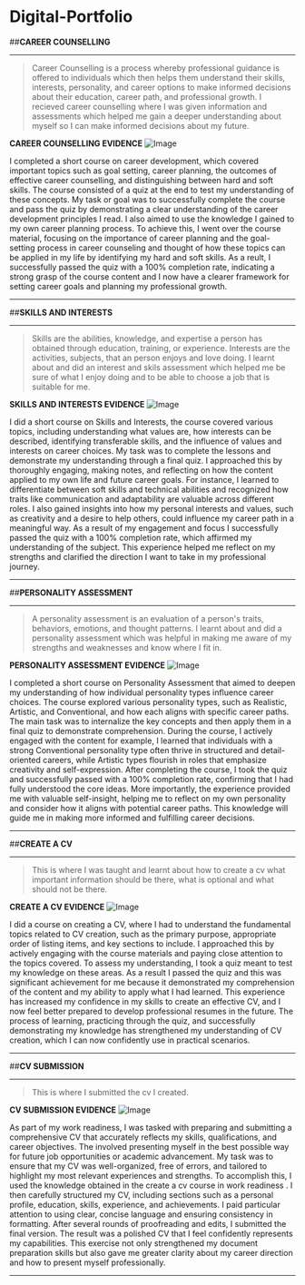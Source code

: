 # Digital-Portfolio
##**CAREER COUNSELLING**
***
>Career Counselling is a process whereby professional guidance is offered to individuals which then helps them understand their skills, interests, personality, and career options to make informed decisions about their education, career path, and professional growth. I recieved career counselling where I was given information and assessments which helped me gain a deeper understanding about myself so I can make informed decisions about my future.

**CAREER COUNSELLING EVIDENCE** 
![Image](https://github.com/user-attachments/assets/fb8777ea-4b7c-41e8-bc16-ea624b73bfd0)

I completed a short course on career development, which covered important topics such as goal setting, career planning, the outcomes of effective career counselling, and distinguishing between hard and soft skills. The course consisted of a quiz at the end to test my understanding of these concepts. My task or goal was to successfully complete the course and pass the quiz by demonstrating a clear understanding of the career development principles I read. I also aimed to use the knowledge I gained to my own career planning process. To achieve this, I went over the course material, focusing on the importance of career planning and the goal-setting process in career counseling and thought of how these topics can be applied in my life by identifying my hard and soft skills. As a reult, I  successfully passed the quiz with a 100% completion rate, indicating a strong grasp of the course content and I now have a clearer framework for setting career goals and planning my professional growth.  


***

##**SKILLS AND INTERESTS**
***
>Skills are the abilities, knowledge, and expertise a person has obtained through education, training, or experience. Interests are the activities, subjects, that an person enjoys and love doing. I learnt about and did an interest and skils assessment which helped me be sure of what I enjoy doing and to be able to choose a job that is suitable for me. 

**SKILLS AND INTERESTS EVIDENCE**
![Image](https://github.com/user-attachments/assets/92291acc-7cbe-4e25-b7d2-c6ca82de8d18)

I did a short course on Skills and Interests, the course covered various topics, including understanding what values are, how interests can be described, identifying transferable skills, and the influence of values and interests on career choices. My task was to complete the lessons and demonstrate my understanding through a final quiz. I approached this by thoroughly engaging, making notes, and reflecting on how the content applied to my own life and future career goals. For instance, I learned to differentiate between soft skills and technical abilities and recognized how traits like communication and adaptability are valuable across different roles. I also gained insights into how my personal interests and values, such as creativity and a desire to help others, could influence my career path in a meaningful way. As a result of my engagement and focus I successfully passed the quiz with a 100% completion rate, which affirmed my understanding of the subject. This experience helped me reflect on my strengths and clarified the direction I want to take in my professional journey.


***

##**PERSONALITY ASSESSMENT**
***
>A personality assessment is an evaluation of a person's traits, behaviors, emotions, and thought patterns. I learnt about and did a personality assessment which was helpful in making me aware of my strengths and weaknesses and know where I fit in.

**PERSONALITY ASSESSMENT EVIDENCE**
![Image](https://github.com/user-attachments/assets/f1642661-05e3-4f52-b785-73621d4665ca)

I completed a short course on Personality Assessment that aimed to deepen my understanding of how individual personality types influence career choices. The course explored various personality types, such as Realistic, Artistic, and Conventional, and how each aligns with specific career paths. The main task was to internalize the key concepts and then apply them in a final quiz to demonstrate comprehension. During the course, I actively engaged with the content for example, I learned that individuals with a strong Conventional personality type often thrive in structured and detail-oriented careers, while Artistic types flourish in roles that emphasize creativity and self-expression. After completing the course, I took the quiz and successfully passed with a 100% completion rate, confirming that I had fully understood the core ideas. More importantly, the experience provided me with valuable self-insight, helping me to reflect on my own personality and consider how it aligns with potential career paths. This knowledge will guide me in making more informed and fulfilling career decisions.


***


##**CREATE A CV**
***
>This is where I was taught and learnt about how to create a cv what important information should be there, what is optional and what should not be there.

**CREATE A CV EVIDENCE**
![Image](https://github.com/user-attachments/assets/f8da1e7e-b47f-47a7-90ea-3d934a12eecf)

I did a course on creating a CV, where I had to understand the fundamental topics related to CV creation, such as the primary purpose, appropriate order of listing items, and key sections to include. I approached this by actively engaging with the course materials and paying close attention to the topics covered. To assess my understanding, I took a quiz meant to test my knowledge on these areas. As a result I passed the quiz and this was significant achievement for me because it demonstrated my comprehension of the content and my ability to apply what I had learned. This experience has increased my confidence in my skills to create an effective CV, and I now feel better prepared to develop professional resumes in the future. The process of learning, practicing through the quiz, and successfully demonstrating my knowledge has strengthened my understanding of CV creation, which I can now confidently use in practical scenarios.


***


##**CV SUBMISSION**
***
>This is where I submitted the cv I created.

**CV SUBMISSION EVIDENCE**
![Image](https://github.com/user-attachments/assets/7c7feb87-c829-4d31-bc64-29986907533e)

As part of my work readiness, I was tasked with preparing and submitting a comprehensive CV that accurately reflects my skills, qualifications, and career objectives. The involved presenting myself in the best possible way for future job opportunities or academic advancement. My task was to ensure that my CV was well-organized, free of errors, and tailored to highlight my most relevant experiences and strengths. To accomplish this, I used the knowledge obtained in the create a cv course in work readiness . I then carefully structured my CV, including sections such as a personal profile, education, skills, experience, and achievements. I paid particular attention to using clear, concise language and ensuring consistency in formatting. After several rounds of proofreading and edits, I submitted the final version. The result was a polished CV that I feel confidently represents my capabilities. This exercise not only strengthened my document preparation skills but also gave me greater clarity about my career direction and how to present myself professionally.



***












